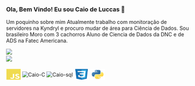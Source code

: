 ### Ola, Bem Vindo! Eu sou Caio de Luccas 👋

Um poquinho sobre mim
Atualmente trabalho com monitoração de servidores na Kyndryl e procuro mudar de área para Ciência de Dados.
Sou brasileiro
Moro com 3 cachorros
Aluno de Ciencia de Dados da DNC e de ADS na Fatec Americana.

<div> 
  <a href="https://www.linkedin.com/in/caiodeluccas" target="_blank"><img src="https://img.shields.io/badge/-LinkedIn-%230077B5?style=for-the-badge&logo=linkedin&logoColor=white" target="_blank"></a> 
</div>



<div>
<picture>
  <source
    srcset="https://github-readme-stats.vercel.app/api?username=caiodeluccas&show_icons=true&theme=dark"
    media="(prefers-color-scheme: dark)"
  />
  <source
    srcset="https://github-readme-stats.vercel.app/api?username=caiodeluccas&show_icons=true"
    media="(prefers-color-scheme: light), (prefers-color-scheme: no-preference)"
  />
  <img src="https://github-readme-stats.vercel.app/api?username=caiodeluccas&show_icons=true" />
</picture>

</div>

<div style="display: inline_block"><br>
  <img align="center" alt="Caio-Js" height="30" width="40" src="https://raw.githubusercontent.com/devicons/devicon/master/icons/javascript/javascript-plain.svg">
  <img align="center" alt="Caio-C" height="30" width="40" src="https://cdn.jsdelivr.net/gh/devicons/devicon@latest/icons/c/c-original.svg">
   <link rel="stylesheet" type='text/css' href="https://cdn.jsdelivr.net/gh/devicons/devicon@latest/devicon.min.css" /> 
  <img align="center" alt="Caio-sql" height="30" width="40" src="https://cdn.jsdelivr.net/gh/devicons/devicon@latest/icons/azuresqldatabase/azuresqldatabase-original.svg"
  <img align="center" alt="Caio-HTML" height="30" width="40" src="https://raw.githubusercontent.com/devicons/devicon/master/icons/html5/html5-original.svg">
  <img align="center" alt="Caio-CSS" height="30" width="40" src="https://raw.githubusercontent.com/devicons/devicon/master/icons/css3/css3-original.svg">
  <img align="center" alt="Caio-Python" height="30" width="40" src="https://raw.githubusercontent.com/devicons/devicon/master/icons/python/python-original.svg">
</div>
